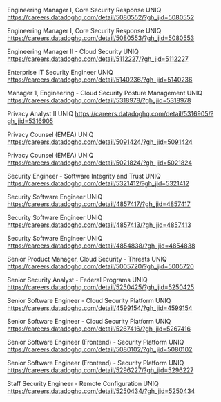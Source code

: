 Engineering Manager I, Core Security Response UNIQ https://careers.datadoghq.com/detail/5080552/?gh_jid=5080552

Engineering Manager I, Core Security Response UNIQ https://careers.datadoghq.com/detail/5080553/?gh_jid=5080553

Engineering Manager II - Cloud Security UNIQ https://careers.datadoghq.com/detail/5112227/?gh_jid=5112227

Enterprise IT Security Engineer UNIQ https://careers.datadoghq.com/detail/5140236/?gh_jid=5140236

Manager 1, Engineering - Cloud Security Posture Management UNIQ https://careers.datadoghq.com/detail/5318978/?gh_jid=5318978

Privacy Analyst II UNIQ https://careers.datadoghq.com/detail/5316905/?gh_jid=5316905

Privacy Counsel (EMEA) UNIQ https://careers.datadoghq.com/detail/5091424/?gh_jid=5091424

Privacy Counsel (EMEA) UNIQ https://careers.datadoghq.com/detail/5021824/?gh_jid=5021824

Security Engineer - Software Integrity and Trust UNIQ https://careers.datadoghq.com/detail/5321412/?gh_jid=5321412

Security Software Engineer UNIQ https://careers.datadoghq.com/detail/4857417/?gh_jid=4857417

Security Software Engineer UNIQ https://careers.datadoghq.com/detail/4857413/?gh_jid=4857413

Security Software Engineer UNIQ https://careers.datadoghq.com/detail/4854838/?gh_jid=4854838

Senior Product Manager, Cloud Security - Threats UNIQ https://careers.datadoghq.com/detail/5005720/?gh_jid=5005720

Senior Security Analyst - Federal Programs UNIQ https://careers.datadoghq.com/detail/5250425/?gh_jid=5250425

Senior Software Engineer - Cloud Security Platform UNIQ https://careers.datadoghq.com/detail/4599154/?gh_jid=4599154

Senior Software Engineer - Cloud Security Platform UNIQ https://careers.datadoghq.com/detail/5267416/?gh_jid=5267416

Senior Software Engineer (Frontend) - Security Platform UNIQ https://careers.datadoghq.com/detail/5080102/?gh_jid=5080102

Senior Software Engineer (Frontend) - Security Platform UNIQ https://careers.datadoghq.com/detail/5296227/?gh_jid=5296227

Staff Security Engineer - Remote Configuration UNIQ https://careers.datadoghq.com/detail/5250434/?gh_jid=5250434

